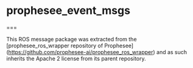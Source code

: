 # prophesee_event_msgs
===

This ROS message package was extracted from the
[prophesee_ros_wrapper repository of Prophesee]
(https://github.com/prophesee-ai/prophesee_ros_wrapper) and as such inherits the
Apache 2 license from its parent repository.
